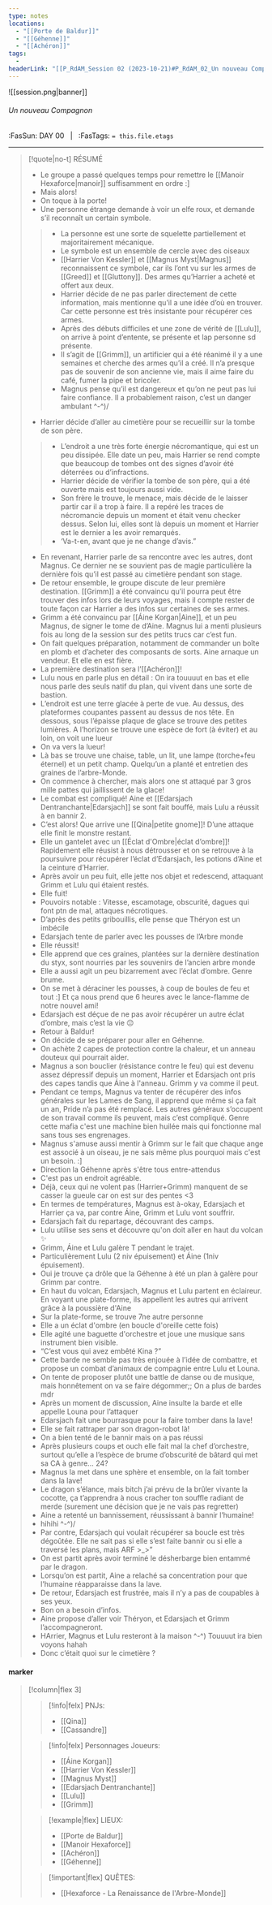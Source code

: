 ```yaml
---
type: notes
locations:
  - "[[Porte de Baldur]]"
  - "[[Géhenne]]"
  - "[[Achéron]]"
tags:
  - 
headerLink: "[[P_RdAM_Session 02 (2023-10-21)#P_RdAM_02_Un nouveau Compagnon]]"
---
```


![[session.png|banner]]
###### Un nouveau Compagnon
<span class="sub2">:FasSun: DAY 00 &nbsp; | &nbsp; :FasTags: `= this.file.etags`</span>
___

> [!quote|no-t] RÉSUMÉ
>- Le groupe a passé quelques temps pour remettre le [[Manoir Hexaforce|manoir]] suffisamment en ordre :]
> - Mais alors!
> - On toque à la porte!
> - Une personne étrange demande à voir un elfe roux, et demande s’il reconnaît un certain symbole.
>> - La personne est une sorte de squelette partiellement et majoritairement mécanique. 
>> - Le symbole est un ensemble de cercle avec des oiseaux
>> - [[Harrier Von Kessler]] et [[Magnus Myst|Magnus]] reconnaissent ce symbole, car ils l’ont vu sur les armes de [[Greed]] et [[Gluttony]]. Des armes qu’Harrier a acheté et offert aux deux. 
>> - Harrier décide de ne pas parler directement de cette information, mais mentionne qu’il a une idée d’où en trouver. Car cette personne est très insistante pour récupérer ces armes.
>> - Après des débuts difficiles et une zone de vérité de [[Lulu]], on arrive à point d’entente, se présente et lap personne sd présente.
>> - Il s’agit de [[Grimm]], un artificier qui a été réanimé il y a une semaines et cherche des armes qu’il a créé. Il n’a presque pas de souvenir de son ancienne vie, mais il aime faire du café, fumer la pipe et bricoler. 
>> - Magnus pense qu’il est dangereux et qu’on ne peut pas lui faire confiance. Il a probablement raison, c’est un danger ambulant ^-^)/
> - Harrier décide d’aller au cimetière pour se recueillir sur la tombe de son père.
>> - L’endroit a une très forte énergie nécromantique, qui est un peu dissipée. Elle date un peu, mais Harrier se rend compte que beaucoup de tombes ont des signes d’avoir été déterrées ou d’infractions. 
>> - Harrier décide de vérifier la tombe de son père, qui a été ouverte mais est toujours aussi vide.
>> - Son frère le trouve, le menace, mais décide de le laisser partir car il a trop à faire. Il a repéré les traces de nécromancie depuis un moment et était venu checker dessus. Selon lui, elles sont là depuis un moment et Harrier est le dernier a les avoir remarqués.
>> - ‘Va-t-en, avant que je ne change d’avis.”
> - En revenant, Harrier parle de sa rencontre avec les autres, dont Magnus. Ce dernier ne se souvient pas de magie particulière la dernière fois qu’il est passé au cimetière pendant son stage. 
> - De retour ensemble, le groupe discute de leur première destination. [[Grimm]] a été convaincu qu’il pourra peut être trouver des infos lors de leurs voyages, mais il compte rester de toute façon car Harrier a des infos sur certaines de ses armes. 
> - Grimm a été convaincu par [[Áine Korgan|Aìne]], et un peu Magnus, de signer le tome de d’Aine. Magnus lui a menti plusieurs fois au long de la session sur des petits trucs car c’est fun. 
> - On fait quelques préparation, notamment de commander un boîte en plomb et d’acheter des composants de sorts. Aine arnaque un vendeur. Et elle en est fière. 
> - La première destination sera l’[[Achéron]]!
> - Lulu nous en parle plus en détail : On ira touuuut en bas et elle nous parle des seuls natif du plan, qui vivent dans une sorte de bastion. 
> - L’endroit est une terre glacée à perte de vue. Au dessus, des plateformes coupantes passent au dessus de nos tête. En dessous, sous l’épaisse plaque de glace se trouve des petites lumières. A l’horizon se trouve une espèce de fort (à éviter) et au loin, on voit une lueur
> - On va vers la lueur!
> - Là bas se trouve une chaise, table, un lit, une lampe (torche+feu éternel) et un petit champ. Quelqu’un a planté et entretien des graines de l’arbre-Monde. 
> - On commence à chercher, mais alors one st attaqué par 3 gros mille pattes qui jaillissent de la glace!
> - Le combat est compliqué! Aine et [[Edarsjach Dentranchante|Edarsjach]] se sont fait bouffé, mais Lulu a réussit à en bannir 2.
> - C’est alors! Que arrive une [[Qina|petite gnome]]! D’une attaque elle finit le monstre restant.
> - Elle un gantelet avec un [[Éclat d'Ombre|éclat d’ombre]]! Rapidement elle réusist à nous détrousser et on se retrouve à la poursuivre pour récupérer l’éclat d’Edarsjach, les potions d’Aìne et la ceinture d’Harrier. 
> - Après avoir un peu fuit, elle jette nos objet et redescend, attaquant Grimm et Lulu qui étaient restés. 
> - Elle fuit! 
> - Pouvoirs notable : Vitesse, escamotage, obscurité, dagues qui font ptn de mal, attaques nécrotiques.
> - D’après des petits gribouillis, elle pense que Théryon est un imbécile 
> - Edarsjach tente de parler avec les pousses de l’Arbre monde
> - Elle réussit!
> - Elle apprend que ces graines, plantées sur la dernière destination du styx, sont nourries par les souvenirs de l’ancien arbre monde
> - Elle a aussi agit un peu bizarrement avec l’éclat d’ombre. Genre brume. 
> - On se met à déraciner les pousses, à coup de boules de feu et tout :] Et ça nous prend que 6 heures avec le lance-flamme de notre nouvel ami!
> - Edarsjach est déçue de ne pas avoir récupérer un autre éclat d’ombre, mais c’est la vie 😔
> - Retour à Baldur!
> - On décide de se préparer pour aller en Géhenne.
> - On achète 2 capes de protection contre la chaleur, et un anneau douteux qui pourrait aider. 
> - Magnus a son bouclier (résistance contre le feu) qui est devenu assez dépressif depuis un moment, Harrier et Edarsjach ont pris des capes tandis que Áine à l'anneau. Grimm y va comme il peut. 
> - Pendant ce temps, Magnus va tenter de récupérer des infos générales sur les Lames de Sang, il apprend que même si ça fait un an, Pride n’a pas été remplacé. Les autres généraux s’occupent de son travail comme ils peuvent, mais c’est compliqué. Genre cette mafia c'est une machine bien huilée mais qui fonctionne mal sans tous ses engrenages. 
> - Magnus s'amuse aussi mentir à Grimm sur le fait que chaque ange est associé à un oiseau, je ne sais même plus pourquoi mais c'est un besoin. :] 
> - Direction la Géhenne après s'être tous entre-attendus
> - C'est pas un endroit agréable. 
> - Déjà, ceux qui ne volent pas (Harrier+Grimm) manquent de se casser la gueule car on est sur des pentes <3
> - En termes de températures, Magnus est à-okay, Edarsjach et Harrier ça va, par contre Áine, Grimm et Lulu vont souffrir. 
> - Edarsjach fait du repartage, découvrant des camps. 
> - Lulu utilise ses sens et découvre qu'on doit aller en haut du volcan ✨ 
> - Grimm, Áine et Lulu galère T pendant le trajet.
> - Particulièrement Lulu (2 niv épuisement) et Áine (1niv épuisement). 
> - Oui je trouve ça drôle que la Géhenne à été un plan à galère pour Grimm par contre. 
> - En haut du volcan, Edarsjach, Magnus et Lulu partent en éclaireur. En voyant une plate-forme, ils appellent les autres qui arrivent grâce à la poussière d'Aine
> - Sur la plate-forme, se trouve 7ne autre personne
> - Elle a un éclat d'ombre (en boucle d'oreille cette fois) 
> - Elle agité une baguette d'orchestre et joue une musique sans instrument bien visible. 
> - “C’est vous qui avez embêté Kina ?”
> - Cette barde ne semble pas très enjouée à l’idée de combattre, et propose un combat d’animaux de compagnie entre Lulu et Louna.
> - On tente de proposer plutôt une battle de danse ou de musique, mais honnêtement on va se faire dégommer;; On a plus de bardes mdr
> - Après un moment de discussion, Aine insulte la barde et elle appelle Louna pour l’attaquer
> - Edarsjach fait une bourrasque pour la faire tomber dans la lave!
> - Elle se fait rattraper par son dragon-robot là!
> - On a bien tenté de le bannir mais on a pas réussi
> - Après plusieurs coups et ouch elle fait mal la chef d’orchestre, surtout qu’elle a l’espèce de brume d’obscurité de bâtard qui met sa CA à genre… 24? 
> - Magnus la met dans une sphère et ensemble, on la fait tomber dans la lave!
> - Le dragon s’élance, mais bitch j’ai prévu de la brûler vivante la cocotte, ça t’apprendra à nous cracher ton souffle radiant de merde (surement une décision que je ne vais pas regretter)
> - Aine a retenté un bannissement, réussissant à bannir l’humaine!
> - hihihi ^-^)/
> - Par contre, Edarsjach qui voulait récupérer sa boucle est très dégoûtée. Elle ne sait pas si elle s’est faite bannir ou si elle a traversé les plans, mais  ARF >_>”
> - On est partit après avoir terminé le désherbarge bien entammé par le dragon.
> - Lorsqu’on est partit, Aine a relaché sa concentration pour que l’humaine réapparaisse dans la lave.
> - De retour, Edarsjach est frustrée, mais il n’y a pas de coupables à ses yeux.
> - Bon on a besoin d’infos.
> - Aine propose d’aller voir Théryon, et Edarsjach et Grimm l’accompagneront. 
> - HArrier, Magnus et Lulu resteront à la maison ^-^) Touuuut ira bien voyons hahah
> - Donc c’était quoi sur le cimetière ? 



#### marker
> [!column|flex 3]
>> [!info|felx] PNJs:
>> - [[Qina]]
>> -  [[Cassandre]]
>
>> [!info|felx] Personnages Joueurs:
>> - [[Áine Korgan]]
>> - [[Harrier Von Kessler]]
>> - [[Magnus Myst]]
>> - [[Edarsjach Dentranchante]]
>> - [[Lulu]]
>> - [[Grimm]]
>
>> [!example|flex] LIEUX:
>> - [[Porte de Baldur]]
>> - [[Manoir Hexaforce]]
>> - [[Achéron]]
>> - [[Géhenne]]
>
>> [!important|flex] QUÊTES:
>> - [[Hexaforce - La Renaissance de l'Arbre-Monde]]

